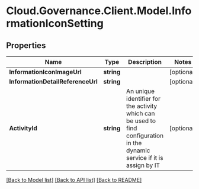 # Cloud.Governance.Client.Model.InformationIconSetting
## Properties

Name | Type | Description | Notes
------------ | ------------- | ------------- | -------------
**InformationIconImageUrl** | **string** |  | [optional] 
**InformationDetailReferenceUrl** | **string** |  | [optional] 
**ActivityId** | **string** | An unique identifier for the activity which can be used to find configuration in the dynamic service if it is assign by IT | [optional] 

[[Back to Model list]](../README.md#documentation-for-models) [[Back to API list]](../README.md#documentation-for-api-endpoints) [[Back to README]](../README.md)


